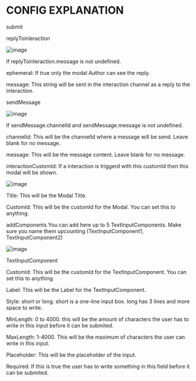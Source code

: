 # CONFIG EXPLANATION


submit

replyToinIeraction

![image](https://user-images.githubusercontent.com/55946112/162878422-151491f4-dbe2-4121-a856-b443ecbf52a8.png)
 

If replyToinIeraction.message is not undefined.

ephemeral: If true only the modal Author can see the reply.

message: This string will be sent in the interaction channel as a reply to the interaction.


sendMessage 

![image](https://user-images.githubusercontent.com/55946112/162878468-1cb60ea1-f026-48c0-a1c3-a77eb122b014.png)


If sendMessage.channelId and sendMessage.message is not undefined.

channelId: This will be the channelId where a message will be send. Leave blank for no message.

message: This will be the message content. Leave blank for no message.


interactionCustomId: If a interaction is triggerd with this customId then this modal will be shown. 

![image](https://user-images.githubusercontent.com/55946112/162879082-946cca4b-6de2-47c0-95f7-980b3223c2ea.png)

Title: This will be the Modal Title.

CustomId: This will be the customId for the Modal. You can set this to anything.


addComponents You can add here up to 5 TextInputComponents. Make sure you name them upcounting (TextInputComponent1, TextInputComponent2) 

![image](https://user-images.githubusercontent.com/55946112/162878556-df20d151-051a-49ae-b671-1ba87aa3a477.png)


TextInputComponent


CustomId: This will be the customId for the TextInputComponent. You can set this to anything.

Label: This will be the Label for the TextInputComponent.

Style: short or long. short is a one-line input box. long has 3 lines and more space to write.

MinLength: 0 to 4000. this will be the amount of characters the user has to write in this input before it can be submited.

MaxLength: 1-4000. This will be the maximum of characters the user can write in this input.

Placeholder: This will be the placeholder of the input.

Required: If this is true the user has to write something in this field before it can be submited.
